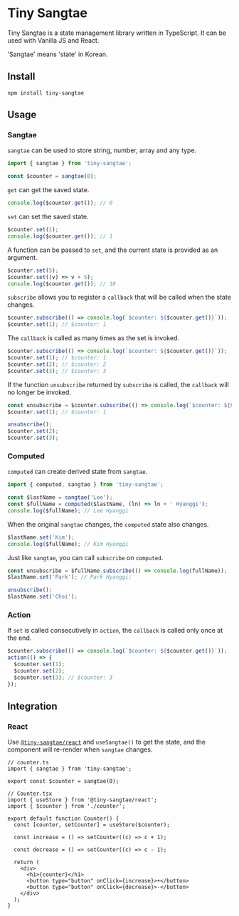 # Tiny Sangtae

Tiny Sangtae is a state management library written in TypeScript. It can be used with Vanilla JS and React.

'Sangtae' means 'state' in Korean.

## Install

```shell
npm install tiny-sangtae
```

## Usage

### Sangtae

`sangtae` can be used to store string, number, array and any type.

```typescript
import { sangtae } from 'tiny-sangtae';

const $counter = sangtae(0);
```

`get` can get the saved state.

```typescript
console.log($counter.get()); // 0
```

`set` can set the saved state.

```typescript
$counter.set(1);
console.log($counter.get()); // 1
```

A function can be passed to `set`, and the current state is provided as an argument.

```typescript
$counter.set(5);
$counter.set((v) => v + 5);
console.log($counter.get()); // 10
```

`subscribe` allows you to register a `callback` that will be called when the state changes.

```typescript
$counter.subscribe(() => console.log(`$counter: ${$counter.get()}`));
$counter.set(1); // $counter: 1
```

The `callback` is called as many times as the set is invoked.

```typescript
$counter.subscribe(() => console.log(`$counter: ${$counter.get()}`));
$counter.set(1); // $counter: 1
$counter.set(2); // $counter: 2
$counter.set(3); // $counter: 3
```

If the function `unsubscribe` returned by `subscribe` is called, the `callback` will no longer be invoked.

```typescript
const unsubscribe = $counter.subscribe(() => console.log(`$counter: ${$counter.get()}`));
$counter.set(1); // $counter: 1

unsubscribe();
$counter.set(2);
$counter.set(3);
```

### Computed

`computed` can create derived state from `sangtae`.

```typescript
import { computed, sangtae } from 'tiny-sangtae';

const $lastName = sangtae('Lee');
const $fullName = computed($lastName, (ln) => ln + ' Hyanggi');
console.log($fullName); // Lee Hyanggi
```

When the original `sangtae` changes, the `computed` state also changes.

```typescript
$lastName.set('Kim');
console.log($fullName); // Kim Hyanggi
```

Just like `sangtae`, you can call `subscribe` on `computed`.

```typescript
const unsubscribe = $fullName.subscribe(() => console.log(fullName));
$lastName.set('Park'); // Park Hyanggi;

unsubscribe();
$lastName.set('Choi');
```

### Action

If `set` is called consecutively in `action`, the `callback` is called only once at the end.

```typescript
$counter.subscribe(() => console.log(`$counter: ${$counter.get()}`));
action(() => {
  $counter.set(1);
  $counter.set(2);
  $counter.set(3); // $counter: 3
});
```

## Integration

### React

Use [`@tiny-sangtae/react`](https://github.com/2scent/tiny-sangtae-react) and `useSangtae()` to get the state, and the component will re-render when `sangtae` changes.

```tsx
// counter.ts
import { sangtae } from 'tiny-sangtae';

export const $counter = sangtae(0);

// Counter.tsx
import { useStore } from '@tiny-sangtae/react';
import { $counter } from './counter';

export default function Counter() {
  const [counter, setCounter] = useStore($counter);

  const increase = () => setCounter((c) => c + 1);

  const decrease = () => setCounter((c) => c - 1);

  return (
    <div>
      <h1>{counter}</h1>
      <button type="button" onClick={increase}>+</button>
      <button type="button" onClick={decrease}>-</button>
    </div>
  );
}
```
